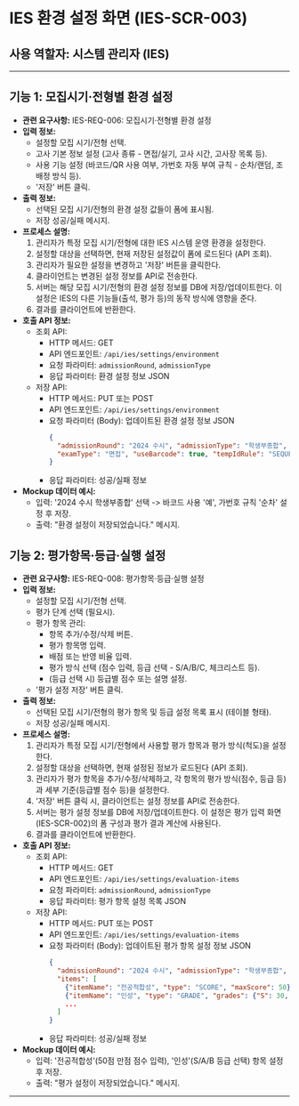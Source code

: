# IES 환경 설정 화면 (IES-SCR-003)

## 사용 역할자: 시스템 관리자 (IES)

---

## 기능 1: 모집시기·전형별 환경 설정

-   **관련 요구사항:** IES-REQ-006: 모집시기·전형별 환경 설정
-   **입력 정보:**
    -   설정할 모집 시기/전형 선택.
    -   고사 기본 정보 설정 (고사 종류 - 면접/실기, 고사 시간, 고사장 목록 등).
    -   사용 기능 설정 (바코드/QR 사용 여부, 가번호 자동 부여 규칙 - 순차/랜덤, 조 배정 방식 등).
    -   '저장' 버튼 클릭.
-   **출력 정보:**
    -   선택된 모집 시기/전형의 환경 설정 값들이 폼에 표시됨.
    -   저장 성공/실패 메시지.
-   **프로세스 설명:**
    1.  관리자가 특정 모집 시기/전형에 대한 IES 시스템 운영 환경을 설정한다.
    2.  설정할 대상을 선택하면, 현재 저장된 설정값이 폼에 로드된다 (API 조회).
    3.  관리자가 필요한 설정을 변경하고 '저장' 버튼을 클릭한다.
    4.  클라이언트는 변경된 설정 정보를 API로 전송한다.
    5.  서버는 해당 모집 시기/전형의 환경 설정 정보를 DB에 저장/업데이트한다. 이 설정은 IES의 다른 기능들(출석, 평가 등)의 동작 방식에 영향을 준다.
    6.  결과를 클라이언트에 반환한다.
-   **호출 API 정보:**
    -   조회 API:
        -   HTTP 메서드: GET
        -   API 엔드포인트: `/api/ies/settings/environment`
        -   요청 파라미터: `admissionRound`, `admissionType`
        -   응답 파라미터: 환경 설정 정보 JSON
    -   저장 API:
        -   HTTP 메서드: PUT 또는 POST
        -   API 엔드포인트: `/api/ies/settings/environment`
        -   요청 파라미터 (Body): 업데이트된 환경 설정 정보 JSON
            ```json
            {
              "admissionRound": "2024 수시", "admissionType": "학생부종합",
              "examType": "면접", "useBarcode": true, "tempIdRule": "SEQUENTIAL", ...
            }
            ```
        -   응답 파라미터: 성공/실패 정보
-   **Mockup 데이터 예시:**
    -   입력: '2024 수시 학생부종합' 선택 -> 바코드 사용 '예', 가번호 규칙 '순차' 설정 후 저장.
    -   출력: "환경 설정이 저장되었습니다." 메시지.

## 기능 2: 평가항목·등급·실행 설정

-   **관련 요구사항:** IES-REQ-008: 평가항목·등급·실행 설정
-   **입력 정보:**
    -   설정할 모집 시기/전형 선택.
    -   평가 단계 선택 (필요시).
    -   평가 항목 관리:
        -   항목 추가/수정/삭제 버튼.
        -   평가 항목명 입력.
        -   배점 또는 반영 비율 입력.
        -   평가 방식 선택 (점수 입력, 등급 선택 - S/A/B/C, 체크리스트 등).
        -   (등급 선택 시) 등급별 점수 또는 설명 설정.
    -   '평가 설정 저장' 버튼 클릭.
-   **출력 정보:**
    -   선택된 모집 시기/전형의 평가 항목 및 등급 설정 목록 표시 (테이블 형태).
    -   저장 성공/실패 메시지.
-   **프로세스 설명:**
    1.  관리자가 특정 모집 시기/전형에서 사용할 평가 항목과 평가 방식(척도)을 설정한다.
    2.  설정할 대상을 선택하면, 현재 설정된 정보가 로드된다 (API 조회).
    3.  관리자가 평가 항목을 추가/수정/삭제하고, 각 항목의 평가 방식(점수, 등급 등)과 세부 기준(등급별 점수 등)을 설정한다.
    4.  '저장' 버튼 클릭 시, 클라이언트는 설정 정보를 API로 전송한다.
    5.  서버는 평가 설정 정보를 DB에 저장/업데이트한다. 이 설정은 평가 입력 화면(IES-SCR-002)의 폼 구성과 평가 결과 계산에 사용된다.
    6.  결과를 클라이언트에 반환한다.
-   **호출 API 정보:**
    -   조회 API:
        -   HTTP 메서드: GET
        -   API 엔드포인트: `/api/ies/settings/evaluation-items`
        -   요청 파라미터: `admissionRound`, `admissionType`
        -   응답 파라미터: 평가 항목 설정 목록 JSON
    -   저장 API:
        -   HTTP 메서드: PUT 또는 POST
        -   API 엔드포인트: `/api/ies/settings/evaluation-items`
        -   요청 파라미터 (Body): 업데이트된 평가 항목 설정 정보 JSON
            ```json
            {
              "admissionRound": "2024 수시", "admissionType": "학생부종합",
              "items": [
                {"itemName": "전공적합성", "type": "SCORE", "maxScore": 50},
                {"itemName": "인성", "type": "GRADE", "grades": {"S": 30, "A": 25, "B": 20}},
                ...
              ]
            }
            ```
        -   응답 파라미터: 성공/실패 정보
-   **Mockup 데이터 예시:**
    -   입력: '전공적합성'(50점 만점 점수 입력), '인성'(S/A/B 등급 선택) 항목 설정 후 저장.
    -   출력: "평가 설정이 저장되었습니다." 메시지.

---

